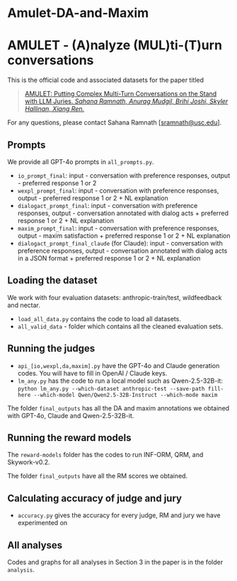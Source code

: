# Amulet-DA-and-Maxim
# AMULET - (A)nalyze (MUL)ti-(T)urn conversations
This is the official code and associated datasets for the paper titled 

>[AMULET: Putting Complex Multi-Turn Conversations on the Stand with LLM Juries. *Sahana Ramnath, Anurag Mudgil, Brihi Joshi, Skyler Hallinan, Xiang Ren.*]()

For any questions, please contact Sahana Ramnath [sramnath@usc.edu].

## Prompts
We provide all GPT-4o prompts in ``all_prompts.py``.
* ``io_prompt_final``: input - conversation with preference responses, output - preferred response 1 or 2
* ``wexpl_prompt_final``: input - conversation with preference responses, output - preferred response 1 or 2 + NL explanation
* ``dialogact_prompt_final``: input - conversation with preference responses, output - conversation annotated with dialog acts + preferred response 1 or 2 + NL explanation
* ``maxim_prompt_final``: input - conversation with preference responses, output - maxim satisfaction + preferred response 1 or 2 + NL explanation
* ``dialogact_prompt_final_claude`` (for Claude): input - conversation with preference responses, output - conversation annotated with dialog acts in a JSON format + preferred response 1 or 2 + NL explanation

## Loading the dataset
We work with four evaluation datasets: anthropic-train/test, wildfeedback and nectar.
* ``load_all_data.py`` contains the code to load all datasets. 
* ``all_valid_data`` - folder which contains all the cleaned evaluation sets.

## Running the judges
* ``api_[io,wexpl,da,maxim].py`` have the GPT-4o and Claude generation codes. You will have to fill in OpenAI / Claude keys. 
* ``lm_any.py`` has the code to run a local model such as Qwen-2.5-32B-it: ``python lm_any.py --which-dataset anthropic-test --save-path fill-here --which-model Qwen/Qwen2.5-32B-Instruct --which-mode maxim``

The folder ``final_outputs`` has all the DA and maxim annotations we obtained with GPT-4o, Claude and Qwen-2.5-32B-it.

## Running the reward models
The ``reward-models`` folder has the codes to run INF-ORM, QRM, and Skywork-v0.2. 

The folder ``final_outputs`` have all the RM scores we obtained.

## Calculating accuracy of judge and jury
* ``accuracy.py`` gives the accuracy for every judge, RM and jury we have experimented on

## All analyses
Codes and graphs for all analyses in Section 3 in the paper is in the folder ``analysis``.
